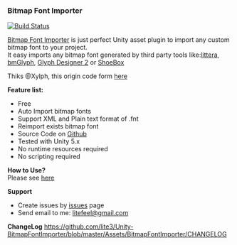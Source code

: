 ### Bitmap Font Importer

[![Build Status](https://travis-ci.org/lite3/Unity-BitmapFontImporter.svg?branch=master)](https://travis-ci.org/lite3/Unity-BitmapFontImporter)

[Bitmap Font Importer][bfi] is just perfect Unity asset plugin to import any custom bitmap font to your project.  
It easy imports any bitmap font generated by third party tools like:[littera][1], [bmGlyph][2], [Glyph Designer 2][3] or [ShoeBox][4]

Thiks @Xylph, this origin code form [here](http://forum.unity3d.com/threads/unity-4-6-bitmap-font.265209/)

**Feature list:**
- Free
- Auto Import bitmap fonts
- Support XML and Plain text format of .fnt
- Reimport exists bitmap font
- Source Code on [Github][bfi]
- Tested with Unity 5.x
- No runtime resources required
- No scripting required


**How to Use?**  
Please see [here][howtouse]


**Support**
- Create issues by [issues][issues] page
- Send email to me: <litefeel@gmail.com>

**ChangeLog**
<https://github.com/lite3/Unity-BitmapFontImporter/blob/master/Assets/BitmapFontImporter/CHANGELOG>




[1]: http://kvazars.com/littera/ (littera)
[2]: http://www.bmglyph.com (bmGlyph)
[3]: https://71squared.com/glyphdesigner (Glyph Designer 2)
[4]: http://renderhjs.net/shoebox/ (ShoeBox)
[bfi]: https://github.com/lite3/Unity-BitmapFontImporter (BitmapFontImporter)
[issues]: https://github.com/lite3/Unity-BitmapFontImporter/issues (BitmapFontImporter issues)
[howtouse]: https://github.com/lite3/Unity-BitmapFontImporter/wiki/How-to-use (BitmapFontImporter How to use)
